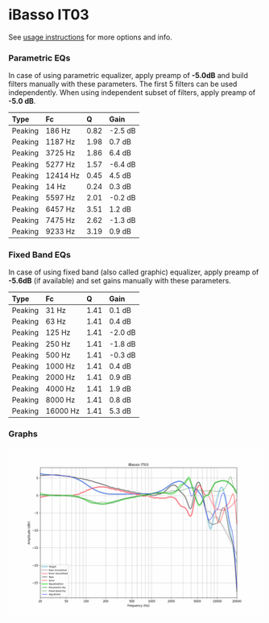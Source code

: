 # iBasso IT03
See [usage instructions](https://github.com/jaakkopasanen/AutoEq#usage) for more options and info.

### Parametric EQs
In case of using parametric equalizer, apply preamp of **-5.0dB** and build filters manually
with these parameters. The first 5 filters can be used independently.
When using independent subset of filters, apply preamp of **-5.0 dB**.

| Type    | Fc       |    Q | Gain    |
|:--------|:---------|:-----|:--------|
| Peaking | 186 Hz   | 0.82 | -2.5 dB |
| Peaking | 1187 Hz  | 1.98 | 0.7 dB  |
| Peaking | 3725 Hz  | 1.86 | 6.4 dB  |
| Peaking | 5277 Hz  | 1.57 | -6.4 dB |
| Peaking | 12414 Hz | 0.45 | 4.5 dB  |
| Peaking | 14 Hz    | 0.24 | 0.3 dB  |
| Peaking | 5597 Hz  | 2.01 | -0.2 dB |
| Peaking | 6457 Hz  | 3.51 | 1.2 dB  |
| Peaking | 7475 Hz  | 2.62 | -1.3 dB |
| Peaking | 9233 Hz  | 3.19 | 0.9 dB  |

### Fixed Band EQs
In case of using fixed band (also called graphic) equalizer, apply preamp of **-5.6dB**
(if available) and set gains manually with these parameters.

| Type    | Fc       |    Q | Gain    |
|:--------|:---------|:-----|:--------|
| Peaking | 31 Hz    | 1.41 | 0.1 dB  |
| Peaking | 63 Hz    | 1.41 | 0.4 dB  |
| Peaking | 125 Hz   | 1.41 | -2.0 dB |
| Peaking | 250 Hz   | 1.41 | -1.8 dB |
| Peaking | 500 Hz   | 1.41 | -0.3 dB |
| Peaking | 1000 Hz  | 1.41 | 0.4 dB  |
| Peaking | 2000 Hz  | 1.41 | 0.9 dB  |
| Peaking | 4000 Hz  | 1.41 | 1.9 dB  |
| Peaking | 8000 Hz  | 1.41 | 0.8 dB  |
| Peaking | 16000 Hz | 1.41 | 5.3 dB  |

### Graphs
![](./iBasso%20IT03.png)